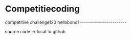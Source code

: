 # Competitiecoding
competitive challenge123 hellobond1------------------------


source code -> local to github
